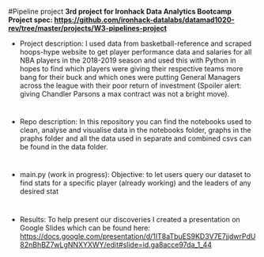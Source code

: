 #Pipeline project
**3rd project for Ironhack Data Analytics Bootcamp**
**Project spec: https://github.com/ironhack-datalabs/datamad1020-rev/tree/master/projects/W3-pipelines-project**

* Project description: 
I used data from basketball-reference and scraped hoops-hype website to get player performance data and salaries for all NBA players in the 2018-2019 season and used this with Python in hopes to find which players were giving their respective teams more bang for their buck and which ones were putting General Managers across the league with their poor return of investment (Spoiler alert: giving Chandler Parsons a max contract was not a bright move).
#
* Repo description: 
In this repository you can find the notebooks used to clean, analyse and visualise data in the notebooks folder, graphs in the praphs folder and all the data used in separate and combined csvs can be found in the data folder.
#
* main.py (work in progress):
Objective: to let users query our dataset to find stats for a specific player (already working) and the leaders of any desired stat
#
* Results:
To help present our discoveries I created a presentation on Google Slides which can be found here: https://docs.google.com/presentation/d/1IT8aTbuES9KD3V7E7jjdwrPdU82nBhBZ7wLgNNXYXWY/edit#slide=id.ga8acce97da_1_44
